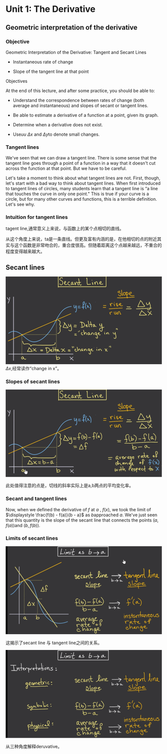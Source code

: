 # Unit 1: The Derivative 

## Geometric interpretation of the derivative 

### Objective 
Geometric Interpretation of the Derivative: Tangent and Secant Lines

* Instantaneous rate of change

* Slope of the tangent line at that point

Objectives

At the end of this lecture, and after some practice, you should be able to:

* Understand the correspondence between rates of change (both average and instantaneous) and slopes of secant or tangent lines.

* Be able to estimate a derivative of a function at a point, given its graph.

* Determine when a derivative does not exist.

* Use$uu$ $\Delta x$ and  $\Delta y$to denote small changes.


### Tangent lines



We've seen that we can draw a tangent line. There is some sense that the tangent line goes through a point of a function in a way that it doesn't cut across the function at that point. But we have to be careful.

Let's take a moment to think about what tangent lines are not. First, though, let's start with a bad way to think about tangent lines. When first introduced to tangent lines of circles, many students learn that a tangent line is “a line that touches the curve in only one point." This is true if your curve is a circle, but for many other curves and functions, this is a terrible definition. Let's see why.

### Intuition for tangent lines

tagent line,通常意义上来说，与函数上的某个点相切的直线。

从这个角度上来说，ta是一条直线。但更及富有内涵的是，在他相切的点的附近其实与这个函数是非常吻合的，重合度很高。但随着距离这个点越来越远，不重合的程度变得越来越大。

## Secant lines
![](ref/unit1/20230803170619.png)
$\Delta x$,经常读作“change in x”。

### Slopes of secant lines
![](ref/unit1/20230803171834.png)

此处值得注意的点是，切线的斜率实际上是a,b两点的平均变化率。

### Secant and tangent lines

Now, when we defined the derivative of $f$ at $a$ , $f(x)$, we took the limit of $\displaystyle \frac{f(b) - f(a)}{b - a}$ as  $b$approached $a$. We've just seen that this quantity is the slope of the secant line that connects the points  $(a,f(a))$and $(b,f(b))$.

### Limits of secant lines

![](ref/unit1/20230803174636.png)

这揭示了secant line 与 tangent line之间的关系。

![](ref/unit1/20230803175044.png)

从三种角度解释deruvative。
